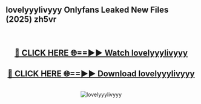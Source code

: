<h2>lovelyyylivyyy Onlyfans Leaked New Files (2025) zh5vr</h2>
<br>
<div align="center">
<h2><a href="https://mediafiles.top/lovelyyylivyyy&ref=git" rel="nofollow">🔴 CLICK HERE 🌐==►► Watch lovelyyylivyyy</a></h2>
<h2><a href="https://mediafiles.top/lovelyyylivyyy&ref=git" rel="nofollow">🔴 CLICK HERE 🌐==►► Download lovelyyylivyyy</a></h2>
<br>
<a href="https://mediafiles.top/lovelyyylivyyy&ref=git" rel="nofollow" data-target="animated-image.originalLink"><img src="https://i.ibb.co.com/xMMVF88/686577567.gif" alt="lovelyyylivyyy" style="max-width: 100%; display: inline-block;" data-target="animated-image.originalImage"></a>
</div>
<br>
<br>